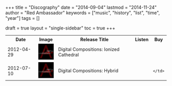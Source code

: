 +++
title = "Discography"
date = "2014-09-04"
lastmod = "2014-11-24"
author = "Red Ambassador"
keywords = ["music", "history", "list", "time", "year"]
tags = []

draft = true
layout = "single-sidebar"
toc = true
+++

<table style="width:100%">
<tr>
    <th>Date</th>
    <th>Image</th>
    <th>Release Title</th>
    <th>Listen</th>
    <th>Buy</th>
</tr>
<tr>
    <td>2012-04-29</td>
    <td>
        <img height="50" src="/img/cover-art/albums/digital_compositions.jpg">
    </td>
    <td>Digital Compositions: Ionized Cathedral</td>
    <td>
        <a target="_blank" href="https://soundcloud.com/red-ambassador/ionized-cathedral" title="Soundcloud"><i style="color: #FF7700;" class="fab fa-soundcloud fa-2x"></i></a>
    </td>
    <td>
        <a target="_blank" href="https://redambassador.bandcamp.com/album/digital-compositions" title="Buy this release"><i style="color: #444;" class="far fa-credit-card fa-2x"></i></a>
    </td>
</tr>

<tr>
    <td>2012-07-10</td>
    <td>
        <img height="50" src="/img/cover-art/albums/digital_compositions.jpg">
    </td>
    <td>Digital Compositions: Hybrid</td>
    <td>
        <a target="_blank" href="https://soundcloud.com/red-ambassador/hybrid" title="Soundcloud"><i style="color: #FF7700;" class="fab fa-soundcloud fa-2x"></i></a>
    </td>
    <td>
        <a target="_blank" href="https://redambassador.bandcamp.com/album/digital-compositions" title="Buy this release"><i style="color: #444;" class="far fa-credit-card fa-2x"></i></a>

    </td>
</tr>

</table>